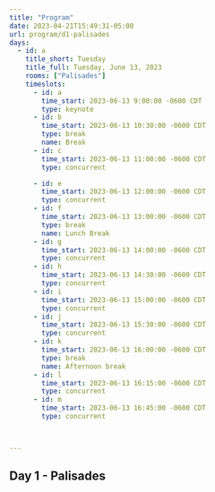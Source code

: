```yaml
---
title: "Program"
date: 2023-04-21T15:49:31-05:00
url: program/d1-palisades
days: 
  - id: a
    title_short: Tuesday
    title_full: Tuesday, June 13, 2023
    rooms: ["Palisades"]
    timeslots: 
      - id: a
        time_start: 2023-06-13 9:00:00 -0600 CDT
        type: keynote
      - id: b
        time_start: 2023-06-13 10:30:00 -0600 CDT
        type: break
        name: Break
      - id: c
        time_start: 2023-06-13 11:00:00 -0600 CDT
        type: concurrent

      - id: e
        time_start: 2023-06-13 12:00:00 -0600 CDT
        type: concurrent
      - id: f
        time_start: 2023-06-13 13:00:00 -0600 CDT
        type: break
        name: Lunch Break
      - id: g
        time_start: 2023-06-13 14:00:00 -0600 CDT
        type: concurrent
      - id: h
        time_start: 2023-06-13 14:30:00 -0600 CDT
        type: concurrent
      - id: i
        time_start: 2023-06-13 15:00:00 -0600 CDT
        type: concurrent
      - id: j
        time_start: 2023-06-13 15:30:00 -0600 CDT
        type: concurrent
      - id: k
        time_start: 2023-06-13 16:00:00 -0600 CDT
        type: break
        name: Afternoon break
      - id: l
        time_start: 2023-06-13 16:15:00 -0600 CDT
        type: concurrent
      - id: m
        time_start: 2023-06-13 16:45:00 -0600 CDT
        type: concurrent



---
```


## Day 1 - Palisades